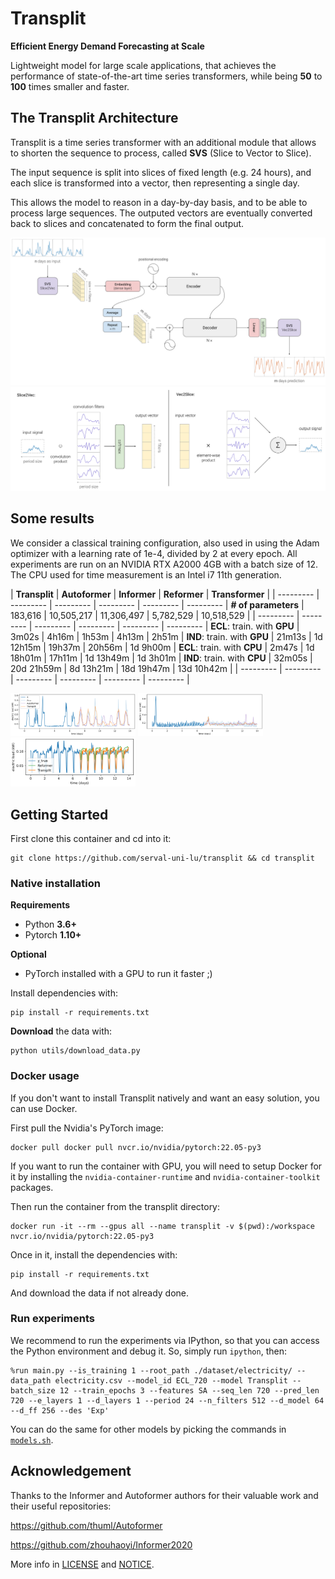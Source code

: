 <!-- ![](img/logo.svg) -->
# Transplit

**Efficient Energy Demand Forecasting at Scale**

Lightweight model for large scale applications, that achieves the performance of state-of-the-art time series transformers, while being **50** to **100** times smaller and faster.

## The Transplit Architecture

Transplit is a time series transformer with an additional module
that allows to shorten the sequence to process, called **SVS** (Slice to Vector to Slice).

The input sequence is split into slices of fixed length (e.g. 24 hours),
and each slice is transformed into a vector, then representing a single day.

This allows the model to reason in a day-by-day basis, and to be able to process large sequences.
The outputed vectors are eventually converted back to slices and concatenated to form the final output.

![](img/model.svg)
![](img/svs.svg)


## Some results

We consider a classical training configuration, also used in 
using the Adam optimizer with a learning rate of 1e-4, divided by 2 at every epoch. 
All experiments are run on an NVIDIA RTX A2000 4GB with a batch size of 12. The CPU used for time measurement is an Intel i7 11th generation.

| **Transplit** | **Autoformer**  | **Informer**  | **Reformer**  | **Transformer**  |
| --------- | --------- | --------- | --------- | --------- | --------- |
**\# of parameters** | 183,616     | 10,505,217    | 11,306,497    | 5,782,529     | 10,518,529    |
| --------- | --------- | --------- | --------- | --------- | --------- |
**ECL**: train. with **GPU** | 3m02s    | 4h16m      | 1h53m      | 4h13m     | 2h51m    |
**IND**: train. with **GPU** | 21m13s   | 1d 12h15m  | 19h37m     | 20h56m    | 1d 9h00m |
**ECL**: train. with **CPU** | 2m47s    | 1d 18h01m  | 17h11m     | 1d 13h49m | 1d 3h01m |
**IND**: train. with **CPU** | 32m05s   | 20d 21h59m | 8d 13h21m  | 18d 19h47m | 13d 10h42m |
| --------- | --------- | --------- | --------- | --------- | --------- |


<img src="./img/sample1.png" style="width: 200px">
<img src="./img/sample2.png" style="width: 200px">
<img src="./img/sample3.png" style="width: 200px">




## Getting Started

First clone this container and cd into it:
```shell
git clone https://github.com/serval-uni-lu/transplit && cd transplit
```

### Native installation

**Requirements**  
- Python **3.6+**
- Pytorch **1.10+**

**Optional**  
- PyTorch installed with a GPU to run it faster ;)

Install dependencies with:
```shell
pip install -r requirements.txt
```

**Download** the data with:
```shell
python utils/download_data.py
```

### Docker usage
If you don't want to install Transplit natively and want an easy solution, you can use Docker.

First pull the Nvidia's PyTorch image:
```shell
docker pull docker pull nvcr.io/nvidia/pytorch:22.05-py3
```

If you want to run the container with GPU, you will need to setup Docker for it
by installing the `nvidia-container-runtime` and `nvidia-container-toolkit` packages. 

Then run the container from the transplit directory:
```shell
docker run -it --rm --gpus all --name transplit -v $(pwd):/workspace nvcr.io/nvidia/pytorch:22.05-py3
```

Once in it, install the dependencies with:
```shell
pip install -r requirements.txt
```

And download the data if not already done.

### Run experiments

We recommend to run the experiments via IPython,
so that you can access the Python environment and debug it.
So, simply run `ipython`, then:
```ipython
%run main.py --is_training 1 --root_path ./dataset/electricity/ --data_path electricity.csv --model_id ECL_720 --model Transplit --batch_size 12 --train_epochs 3 --features SA --seq_len 720 --pred_len 720 --e_layers 1 --d_layers 1 --period 24 --n_filters 512 --d_model 64 --d_ff 256 --des 'Exp'
```
You can do the same for other models by picking the commands in [`models.sh`](./models.sh).


## Acknowledgement

Thanks to the Informer and Autoformer authors for their valuable work and their useful repositories:

https://github.com/thuml/Autoformer

https://github.com/zhouhaoyi/Informer2020

More info in [LICENSE](LICENSE) and [NOTICE](NOTICE).
